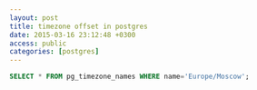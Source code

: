 ```yaml
---
layout: post
title: timezone offset in postgres
date: 2015-03-16 23:12:48 +0300
access: public
categories: [postgres]
---
```


```sql
SELECT * FROM pg_timezone_names WHERE name='Europe/Moscow';
```
